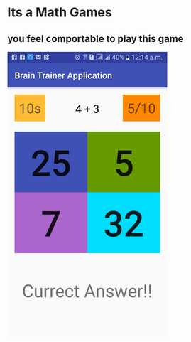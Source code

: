 # Its a Math Games

## you feel comportable to play this game

![Time Table Games App](https://github.com/tapos007/Brain-Trainer-Android-Application/blob/master/Screenshot.png)

